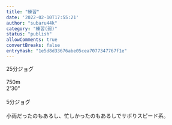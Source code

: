 ```yaml
---
title: "練習"
date: '2022-02-10T17:55:21'
author: "subaru44k"
category: "練習(弱)"
status: "publish"
allowComments: true
convertBreaks: false
entryHash: "1e5d8d33676abe05cea7077347767f1e"
---
```

25分ジョグ<br>
<br>
750m<br>
2'30"<br>
<br>
5分ジョグ<br>
<br>
小雨だったのもあるし、忙しかったのもあるしでサボりスピード系。
